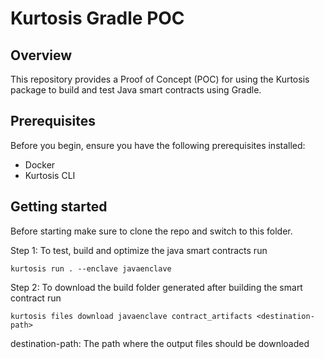 # Kurtosis Gradle POC

## Overview

This repository provides a Proof of Concept (POC) for using the Kurtosis package to build and test Java smart contracts using Gradle. 

## Prerequisites

Before you begin, ensure you have the following prerequisites installed:

 - Docker
 - Kurtosis CLI

## Getting started

Before starting make sure to clone the repo and switch to this folder.

Step 1: To test, build and optimize the java smart contracts run

```
kurtosis run . --enclave javaenclave
```

Step 2: To download the build folder generated after building the smart contract run

```
kurtosis files download javaenclave contract_artifacts <destination-path>
```

destination-path: The path where the output files should be downloaded